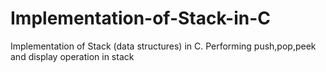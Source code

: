 # Implementation-of-Stack-in-C
Implementation of Stack (data structures) in C. Performing push,pop,peek and display operation in stack
